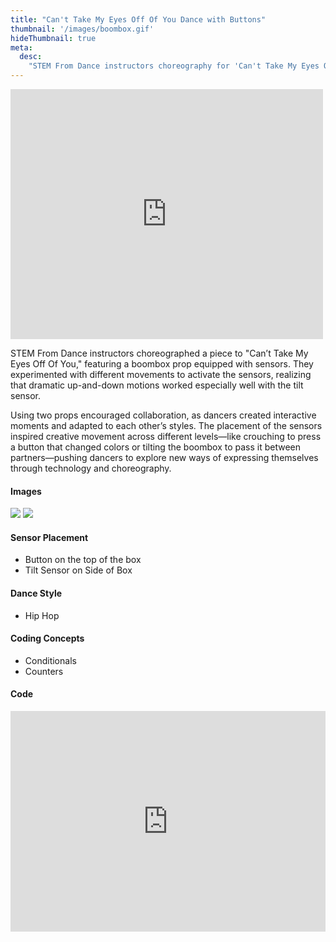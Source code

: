 ```yaml
---
title: "Can't Take My Eyes Off Of You Dance with Buttons"
thumbnail: '/images/boombox.gif'
hideThumbnail: true
meta:
  desc:
    "STEM From Dance instructors choreography for 'Can't Take My Eyes Off Of You' by Miss Lauryn Hill"
---
```

<iframe src="https://nyu.app.box.com/embed/s/jqnrrlzyvf7wmchyweww0wy7z00z7mn9?sortColumn=date" width="500" height="400" frameborder="0" allowfullscreen webkitallowfullscreen msallowfullscreen></iframe>

STEM From Dance instructors choreographed a piece to "Can’t Take My Eyes Off Of You," featuring a boombox prop equipped with sensors. They experimented with different movements to activate the sensors, realizing that dramatic up-and-down motions worked especially well with the tilt sensor. 

Using two props encouraged collaboration, as dancers created interactive moments and adapted to each other’s styles. The placement of the sensors inspired creative movement across different levels—like crouching to press a button that changed colors or tilting the boombox to pass it between partners—pushing dancers to explore new ways of expressing themselves through technology and choreography. 

#### Images 

<img src="/images/buttonboombox.JPG">
<img src="/images/tiltboombox.JPG">

#### Sensor Placement

+ Button on the top of the box
+ Tilt Sensor on Side of Box

#### Dance Style

+ Hip Hop

#### Coding Concepts

+ Conditionals
+ Counters

#### Code

<div style="position:relative;height:0;padding-bottom:70%;overflow:hidden;"><iframe style="position:absolute;top:0;left:0;width:100%;height:100%;" src="https://maker.makecode.com/#pub:_YhyEvFTeiFCR" frameborder="0" sandbox="allow-popups allow-forms allow-scripts allow-same-origin"></iframe></div>